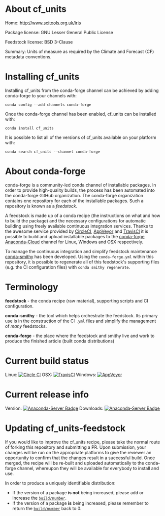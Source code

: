 About cf_units
==============

Home: http://www.scitools.org.uk/iris

Package license: GNU Lesser General Public License

Feedstock license: BSD 3-Clause

Summary: Units of measure as required by the Climate and Forecast (CF) metadata conventions.



Installing cf_units
===================

Installing cf_units from the conda-forge channel can be achieved by adding conda-forge to your channels with:

```
conda config --add channels conda-forge
```

Once the conda-forge channel has been enabled, cf_units can be installed with:

```
conda install cf_units
```

It is possible to list all of the versions of cf_units available on your platform with:

```
conda search cf_units --channel conda-forge
```


About conda-forge
=================

conda-forge is a community-led conda channel of installable packages.
In order to provide high-quality builds, the process has been automated into the
conda-forge GitHub organization. The conda-forge organization contains one repository 
for each of the installable packages. Such a repository is known as a *feedstock*.

A feedstock is made up of a conda recipe (the instructions on what and how to build
the package) and the necessary configurations for automatic building using freely
available continuous integration services. Thanks to the awesome service provided by
[CircleCI](https://circleci.com/), [AppVeyor](http://www.appveyor.com/)
and [TravisCI](https://travis-ci.org/) it is possible to build and upload installable
packages to the [conda-forge](https://anaconda.org/conda-forge)
[Anaconda-Cloud](http://docs.anaconda.org/) channel for Linux, Windows and OSX respectively.

To manage the continuous integration and simplify feedstock maintenance
[conda-smithy](http://github.com/conda-forge/conda-smithy) has been developed.
Using the ``conda-forge.yml`` within this repository, it is possible to regenerate all of
this feedstock's supporting files (e.g. the CI configuration files) with ``conda smithy regenerate``.


Terminology
===========

**feedstock** - the conda recipe (raw material), supporting scripts and CI configuration.

**conda-smithy** - the tool which helps orchestrate the feedstock.
                   Its primary use is in the construction of the CI ``.yml`` files
                   and simplify the management of *many* feedstocks.

**conda-forge** - the place where the feedstock and smithy live and work to
                  produce the finished article (built conda distributions)

Current build status
====================

Linux: [![Circle CI](https://circleci.com/gh/conda-forge/cf_units-feedstock.svg?style=svg)](https://circleci.com/gh/conda-forge/cf_units-feedstock)
OSX: [![TravisCI](https://travis-ci.org/conda-forge/cf_units-feedstock.svg?branch=master)](https://travis-ci.org/conda-forge/cf_units-feedstock) 
Windows: [![AppVeyor](https://ci.appveyor.com/api/projects/status/github/conda-forge/cf-units-feedstock?svg=True)](https://ci.appveyor.com/project/conda-forge/cf-units-feedstock/branch/master)

Current release info
====================
Version: [![Anaconda-Server Badge](https://anaconda.org/conda-forge/cf_units/badges/version.svg)](https://anaconda.org/conda-forge/cf_units)
Downloads: [![Anaconda-Server Badge](https://anaconda.org/conda-forge/cf_units/badges/downloads.svg)](https://anaconda.org/conda-forge/cf_units)


Updating cf_units-feedstock
===========================

If you would like to improve the cf_units recipe, please take the normal
route of forking this repository and submitting a PR. Upon submission, your changes will
be run on the appropriate platforms to give the reviewer an opportunity to confirm that the
changes result in a successful build. Once merged, the recipe will be re-built and uploaded
automatically to the conda-forge channel, whereupon they will be available for everybody to
install and use.

In order to produce a uniquely identifiable distribution:
 * If the version of a package **is not** being increased, please add or increase
   the [``build/number``](http://conda.pydata.org/docs/building/meta-yaml.html#build-number-and-string). 
 * If the version of a package **is** being increased, please remember to return
   the [``build/number``](http://conda.pydata.org/docs/building/meta-yaml.html#build-number-and-string)
   back to 0.
